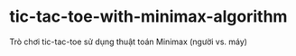 # tic-tac-toe-with-minimax-algorithm
Trò chơi tic-tac-toe sử dụng thuật toán Minimax (người vs. máy)
